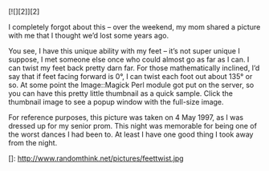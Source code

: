 [![][2]][2]

I completely forgot about this – over the weekend, my mom shared a picture with me that I thought we’d lost some years ago.

You see, I have this unique ability with my feet – it’s not super unique I suppose, I met someone else once who could almost go as far as I can. I can twist my feet back pretty darn far. For those mathematically inclined, I’d say that if feet facing forward is 0°, I can twist each foot out about 135° or so. At some point the Image::Magick Perl module got put on the server, so you can have this pretty little thumbnail as a quick sample. Click the thumbnail image to see a popup window with the full-size image.

For reference purposes, this picture was taken on 4 May 1997, as I was dressed up for my senior prom. This night was memorable for being one of the worst dances I had been to. At least I have one good thing I took away from the night.

 []: http://www.randomthink.net/pictures/feettwist.jpg
